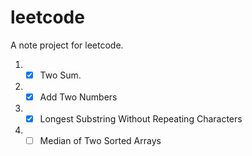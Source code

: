 # leetcode
A note project for leetcode.

1. - [x] Two Sum.
2. - [x] Add Two Numbers
3. - [x] Longest Substring Without Repeating Characters
4. - [ ] Median of Two Sorted Arrays